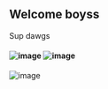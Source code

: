 ## Welcome boyss

Sup dawgs

#### ![image](https://media.giphy.com/media/TeBpzQZRaBIC4/source.gif) ![image](https://media.giphy.com/media/CzOyYpyNqbT8c/giphy.gif)

![image](https://media.tenor.co/images/1381f3b25c04df112e61cfaaddd876e2/tenor.gif)


